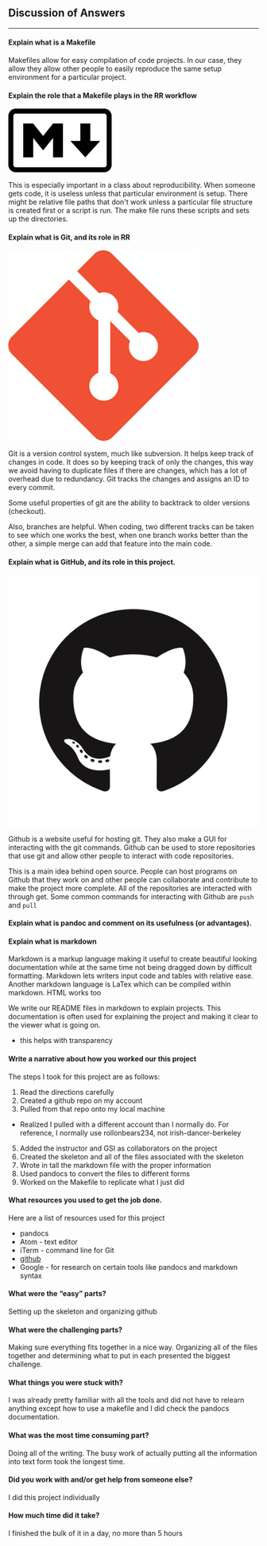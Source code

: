 ## Discussion of Answers
---

#### Explain what is a Makefile

Makefiles allow for easy compilation of code projects. In our case, they allow they allow other people to easily reproduce the same setup environment for a particular project.

#### Explain the role that a Makefile plays in the RR workflow
![markdownLogo](../../images/markdown-logo.png)

 This is especially important in a class about reproducibility. When someone gets code, it is useless unless that particular environment is setup. There might be relative file paths that don't work unless a particular file structure is created first or a script is run. The make file runs these scripts and sets up the directories.

#### Explain what is Git, and its role in RR

![gitLogo](../../images/git-logo.png)

Git is a version control system, much like subversion. It helps keep track of changes in code. It does so by keeping track of only the changes, this way we avoid having to duplicate files if there are changes, which has a lot of overhead due to redundancy. Git tracks the changes and assigns an ID to every commit.

Some useful properties of git are the ability to backtrack to older versions (checkout).

Also, branches are helpful. When coding, two different tracks can be taken to see which one works the best, when one branch works better than the other, a simple merge can add that feature into the main code.

#### Explain what is GitHub, and its role in this project.

![markdownLogo](../../images/github-logo.png)

Github is a website useful for hosting git. They also make a GUI for interacting with the git commands. Github can be used to store repositories that use git and allow other people to interact with code repositories.

This is a main idea behind open source. People can host programs on Github that they work on and other people can collaborate and contribute to make the project more complete. All of the repositories are interacted with through get.
Some common commands for interacting with Github are `push` and `pull`


#### Explain what is pandoc and comment on its usefulness (or advantages).


#### Explain what is markdown

Markdown is a markup language making it useful to create beautiful looking documentation while at the same time not being dragged down by difficult formatting. Markdown lets writers input code and tables with relative ease. Another markdown language is LaTex which can be compiled within markdown. HTML works too

We write our README files in markdown to explain projects. This documentation is often used for explaining the project and making it clear to the viewer what is going on.
* this helps with transparency

#### Write a narrative about how you worked our this project

The steps I took for this project are as follows:
1. Read the directions carefully
2. Created a github repo on my account
3. Pulled from that repo onto my local machine
  * Realized I pulled with a different account than I normally do. For reference, I normally use rollonbears234, not irish-dancer-berkeley
5. Added the instructor and GSI as collaborators on the project
4. Created the skeleton and all of the files associated with the skeleton
5. Wrote in tall the markdown file with the proper information
6. Used pandocs to convert the files to different forms
7. Worked on the Makefile to replicate what I just did


#### What resources you used to get the job done.

Here are a list of resources used for this project
 * pandocs
 * Atom - text editor
 * iTerm - command line for Git
 * [github](https://github.com)
 * Google - for research on certain tools like pandocs and markdown syntax


#### What were the “easy” parts?
Setting up the skeleton and organizing github

#### What were the challenging parts?
Making sure everything fits together in a nice way. Organizing all of the files together and determining what to put in each presented the biggest challenge.

#### What things you were stuck with?
I was already pretty familiar with all the tools and did not have to relearn anything except how to use a makefile and I did check the pandocs documentation.

#### What was the most time consuming part?
Doing all of the writing. The busy work of actually putting all the information into text form took the longest time.

#### Did you work with and/or get help from someone else?
I did this project individually

#### How much time did it take?
I finished the bulk of it in a day, no more than 5 hours
